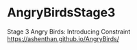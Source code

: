 # AngryBirdsStage3
Stage 3 Angry Birds: Introducing Constraint
 https://ashenthan.github.io/AngryBirds/
